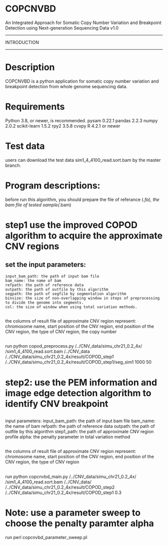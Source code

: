 # COPCNVBD
An Integrated Approach for Somatic Copy Number Variation and Breakpoint Detection using Next-generation Sequencing Data
v1.0

******************************************************************************
INTRODUCTION
******************************************************************************


Description
===========

COPCNVBD is a python application for somatic copy number variation and breakpoint 
detection from whole genome sequencing data.

Requirements
============

Python 3.8, or newer, is recommended. 
pysam 0.22.1
pandas 2.2.3
numpy 2.0.2
scikit-learn 1.5.2
rpy2 3.5.8
cvxpy
R 4.2.1 or newer

Test data
============
users can download the test data sim1_4_4100_read.sort.bam by the master branch.

Program descriptions:
====================
before run this algorithm, you should prepare the file of referance (*.fa), the bam file of tested sample(*.bam)

# step1 use the improved COPOD algorithm to acquire the approximate CNV regions

## set the input parameters: 
	input_bam_path: the path of input bam file
 	bam_name: the name of bam
	refpath: the path of reference data
 	outpath: the path of outfile by this algorithm
 	segpath: the path of segfile by segmentation algorithm 
 	binsize: the size of non-overlapping window in steps of preprocessing to divide the genome into segments.
 	col: the size of window when using total variation methods.
##

##
the columns of result file of approximate CNV region represent: 
	chromosome name, 
	start position of the CNV region, 
	end position of the CNV region, 
	the type of CNV region, 
	the copy number
##
	
run python copod_preprocess.py /../CNV_data/simu_chr21_0.2_4x/ /sim1_4_4100_read.sort.bam /../CNV_data /../CNV_data/simu_chr21_0.2_4x/result/COPOD_step1 /../CNV_data/simu_chr21_0.2_4x/result/COPOD_step1/seg_sim1 1000 50



# step2: use the PEM information and image edge detection algorithm to identify CNV breakpoint
##
input parameters:
	input_bam_path: the path of input bam file
 	bam_name: the name of bam
	refpath: the path of reference data
 	outpath: the path of outfile by this algorithm
	step1_path: the path of approximate CNV region profile
 	alpha: the penalty parameter in total variation method

##
##
the columns of result file of approximate CNV region represent: 
	chromosome name, 
	start position of the CNV region, 
	end position of the CNV region, 
	the type of CNV region
##

run python copcnvbd_main.py /../CNV_data/simu_chr21_0.2_4x/ /sim1_4_4100_read.sort.bam /../CNV_data/ /../CNV_data/simu_chr21_0.2_4x/result/COPOD_step2 /../CNV_data/simu_chr21_0.2_4x/result/COPOD_step1 0.3

# Note: use a parameter sweep to choose the penalty paramter alpha
run perl copcnvbd_parameter_sweep.pl



